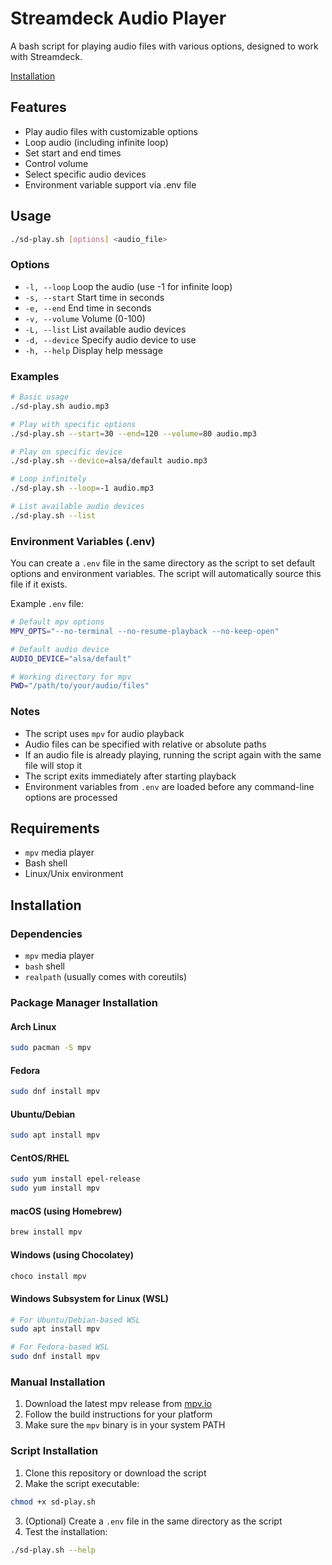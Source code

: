 # Streamdeck Audio Player

A bash script for playing audio files with various options, designed to work with Streamdeck.

[Installation](#installation)

## Features

- Play audio files with customizable options
- Loop audio (including infinite loop)
- Set start and end times
- Control volume
- Select specific audio devices
- Environment variable support via .env file

## Usage

```bash
./sd-play.sh [options] <audio_file>
```

### Options

- `-l, --loop`          Loop the audio (use -1 for infinite loop)
- `-s, --start`         Start time in seconds
- `-e, --end`           End time in seconds
- `-v, --volume`        Volume (0-100)
- `-L, --list`          List available audio devices
- `-d, --device`        Specify audio device to use
- `-h, --help`          Display help message

### Examples

```bash
# Basic usage
./sd-play.sh audio.mp3

# Play with specific options
./sd-play.sh --start=30 --end=120 --volume=80 audio.mp3

# Play on specific device
./sd-play.sh --device=alsa/default audio.mp3

# Loop infinitely
./sd-play.sh --loop=-1 audio.mp3

# List available audio devices
./sd-play.sh --list
```

### Environment Variables (.env)

You can create a `.env` file in the same directory as the script to set default options and environment variables. The script will automatically source this file if it exists.

Example `.env` file:
```bash
# Default mpv options
MPV_OPTS="--no-terminal --no-resume-playback --no-keep-open"

# Default audio device
AUDIO_DEVICE="alsa/default"

# Working directory for mpv
PWD="/path/to/your/audio/files"
```

### Notes

- The script uses `mpv` for audio playback
- Audio files can be specified with relative or absolute paths
- If an audio file is already playing, running the script again with the same file will stop it
- The script exits immediately after starting playback
- Environment variables from `.env` are loaded before any command-line options are processed

## Requirements

- `mpv` media player
- Bash shell
- Linux/Unix environment

## Installation

### Dependencies
- `mpv` media player
- `bash` shell
- `realpath` (usually comes with coreutils)

### Package Manager Installation

#### Arch Linux
```bash
sudo pacman -S mpv
```

#### Fedora
```bash
sudo dnf install mpv
```

#### Ubuntu/Debian
```bash
sudo apt install mpv
```

#### CentOS/RHEL
```bash
sudo yum install epel-release
sudo yum install mpv
```

#### macOS (using Homebrew)
```bash
brew install mpv
```

#### Windows (using Chocolatey)
```bash
choco install mpv
```

#### Windows Subsystem for Linux (WSL)
```bash
# For Ubuntu/Debian-based WSL
sudo apt install mpv

# For Fedora-based WSL
sudo dnf install mpv
```

### Manual Installation

1. Download the latest mpv release from [mpv.io](https://mpv.io/installation/)
2. Follow the build instructions for your platform
3. Make sure the `mpv` binary is in your system PATH

### Script Installation

1. Clone this repository or download the script
2. Make the script executable:
```bash
chmod +x sd-play.sh
```
3. (Optional) Create a `.env` file in the same directory as the script
4. Test the installation:
```bash
./sd-play.sh --help
```
